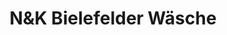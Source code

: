 ---
title: "N&K Bielefelder Wäsche"
url: /aachen/nundk-bielefelder-waesche/
shop: Raumausstattung
---